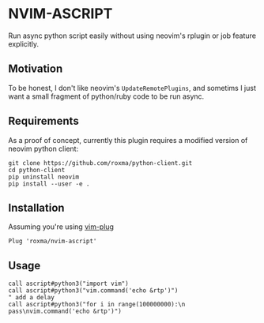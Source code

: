 # NVIM-ASCRIPT

Run async python script easily without using neovim's rplugin or job feature
explicitly.

## Motivation

To be honest, I don't like neovim's `UpdateRemotePlugins`, and sometims I just
want a small fragment of python/ruby code to be run async.

## Requirements

As a proof of concept, currently this plugin requires a modified version of
neovim python client:

```
git clone https://github.com/roxma/python-client.git
cd python-client
pip uninstall neovim
pip install --user -e .
```

## Installation

Assuming you're using [vim-plug](https://github.com/junegunn/vim-plug)

```
Plug 'roxma/nvim-ascript'
```

## Usage

```vim
call ascript#python3("import vim")
call ascript#python3("vim.command('echo &rtp')")
" add a delay
call ascript#python3("for i in range(100000000):\n  pass\nvim.command('echo &rtp')")
```

